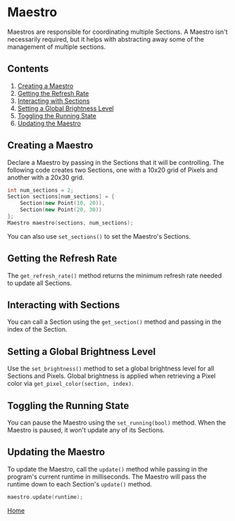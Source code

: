 # Maestro
Maestros are responsible for coordinating multiple Sections. A Maestro isn't necessarily required, but it helps with abstracting away some of the management of multiple sections.

## Contents
1. [Creating a Maestro](#creating-a-maestro)
2. [Getting the Refresh Rate](#getting-the-refresh-rate)
3. [Interacting with Sections](#interacting-with-sections)
4. [Setting a Global Brightness Level](#setting-a-global-brightness-level)
5. [Toggling the Running State](#toggling-the-running-state)
6. [Updating the Maestro](#updating-the-maestro)

## Creating a Maestro
Declare a Maestro by passing in the Sections that it will be controlling. The following code creates two Sections, one with a 10x20 grid of Pixels and another with a 20x30 grid.
```c++
int num_sections = 2;
Section sections[num_sections] = {
	Section(new Point(10, 20)),
	Section(new Point(20, 30))
};
Maestro maestro(sections, num_sections);
```
You can also use `set_sections()` to set the Maestro's Sections.

## Getting the Refresh Rate
The `get_refresh_rate()` method returns the minimum refresh rate needed to update all Sections.

## Interacting with Sections
You can call a Section using the `get_section()` method and passing in the index of the Section.

## Setting a Global Brightness Level
Use the `set_brightness()` method to set a global brightness level for all Sections and Pixels. Global brightness is applied when retrieving a Pixel color via `get_pixel_color(section, index)`.

## Toggling the Running State
You can pause the Maestro using the `set_running(bool)` method. When the Maestro is paused, it won't update any of its Sections.

## Updating the Maestro
To update the Maestro, call the `update()` method while passing in the program's current runtime in milliseconds. The Maestro will pass the runtime down to each Section's `update()` method.
```c++
maestro.update(runtime);
```

[Home](README.md)
